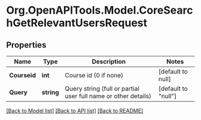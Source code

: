# Org.OpenAPITools.Model.CoreSearchGetRelevantUsersRequest

## Properties

Name | Type | Description | Notes
------------ | ------------- | ------------- | -------------
**Courseid** | **int** | Course id (0 if none) | [default to null]
**Query** | **string** | Query string (full or partial user full name or other details) | [default to "null"]

[[Back to Model list]](../README.md#documentation-for-models) [[Back to API list]](../README.md#documentation-for-api-endpoints) [[Back to README]](../README.md)


